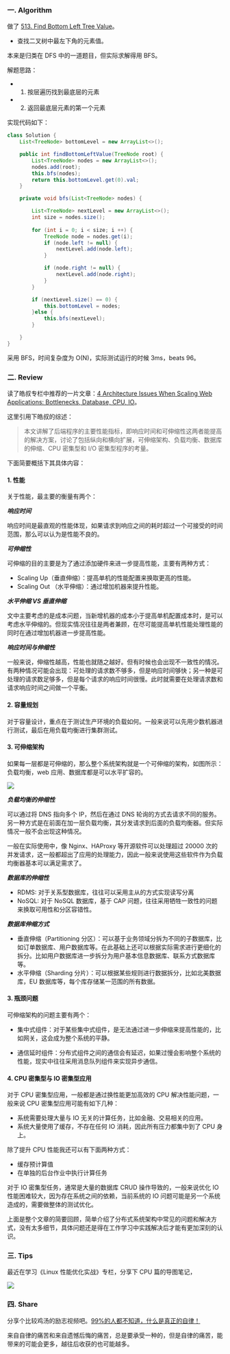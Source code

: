 ### 一. Algorithm

做了 [513. Find Bottom Left Tree Value](https://leetcode.com/problems/find-bottom-left-tree-value/)。

- 查找二叉树中最左下角的元素值。

本来是归类在 DFS 中的一道题目，但实际求解得用 BFS。

解题思路：

- 1. 按层遍历找到最底层的元素
- 2. 返回最底层元素的第一个元素

实现代码如下：

```Java
class Solution {
    List<TreeNode> bottomLevel = new ArrayList<>();

    public int findBottomLeftValue(TreeNode root) {
        List<TreeNode> nodes = new ArrayList<>();
        nodes.add(root);
        this.bfs(nodes);
        return this.bottomLevel.get(0).val;
    }

    private void bfs(List<TreeNode> nodes) {

        List<TreeNode> nextLevel = new ArrayList<>();
        int size = nodes.size();
     
        for (int i = 0; i < size; i ++) {
            TreeNode node = nodes.get(i);
            if (node.left != null) {
                nextLevel.add(node.left);
            }

            if (node.right != null) {
                nextLevel.add(node.right);
            }
        }

        if (nextLevel.size() == 0) {
            this.bottomLevel = nodes;
        }else {
            this.bfs(nextLevel);
        }

    }
}
```

采用 BFS，时间复杂度为 O(N)，实际测试运行的时候 3ms，beats 96。

### 二. Review

读了皓叔专栏中推荐的一片文章：[4 Architecture Issues When Scaling Web Applications: Bottlenecks, Database, CPU, IO](http://highscalability.com/blog/2014/5/12/4-architecture-issues-when-scaling-web-applications-bottlene.html)。

这里引用下皓叔的综述：

> 本文讲解了后端程序的主要性能指标，即响应时间和可伸缩性这两者能提高的解决方案，讨论了包括纵向和横向扩展，可伸缩架构、负载均衡、数据库的伸缩、CPU 密集型和 I/O 密集型程序的考量。

下面简要概括下其具体内容：

#### 1. 性能

关于性能，最主要的衡量有两个：

***响应时间***

响应时间是最直观的性能体现，如果请求到响应之间的耗时超过一个可接受的时间范围，那么可以认为是性能不良的。

***可伸缩性***

可伸缩的目的主要是为了通过添加硬件来进一步提高性能，主要有两种方式：


- Scaling Up（垂直伸缩）：提高单机的性能配置来换取更高的性能。
- Scaling Out （水平伸缩）：通过增加机器来提升性能。

***水平伸缩 VS 垂直伸缩***

文中主要考虑的是成本问题，当新增机器的成本小于提高单机配置成本时，是可以考虑水平伸缩的。但现实情况往往是两者兼顾，在尽可能提高单机性能处理性能的同时在通过增加机器进一步提高性能。

***响应时间与伸缩性***

一般来说，伸缩性越高，性能也就随之越好。但有时候也会出现不一致性的情况。有两种情况可能会出现：可处理的请求数不够多，但是响应时间够快；另一种是可处理的请求数足够多，但是每个请求的响应时间很慢。此时就需要在处理请求数和请求响应时间之间做一个平衡。


#### 2. 容量规划

对于容量设计，重点在于测试生产环境的负载如何。一般来说可以先用少数机器进行测试，最后在用负载均衡进行集群测试。

#### 3. 可伸缩架构

如果每一层都是可伸缩的，那么整个系统架构就是一个可伸缩的架构，如图所示：
负载均衡，web 应用、数据库都是可以水平扩容的。

![](http://venkateshcm.com/img/blog/scaling.png)


***负载均衡的伸缩性***

可以通过将 DNS 指向多个 IP，然后在通过 DNS 轮询的方式去请求不同的服务。另一种方式是在前面在加一层负载均衡，其分发请求到后面的负载均衡器。但实际情况一般不会出现这种情况。

一般在实际使用中，像 Nginx、HAProxy 等开源软件可以处理超过 20000 次的并发请求，这一般都超出了应用的处理能力，因此一般来说使用这些软件作为负载均衡器基本可以满足需求了。

***数据库的伸缩性***

- RDMS: 对于关系型数据库，往往可以采用主从的方式实现读写分离
- NoSQL: 对于 NoSQL 数据库，基于 CAP 问题，往往采用牺牲一致性的问题来换取可用性和分区容错性。

***数据库伸缩方式***

- 垂直伸缩（Partitioning 分区）：可以基于业务领域分拆为不同的子数据库，比如订单数据库、用户数据库等。在此基础上还可以根据实际需求进行更细化的拆分。比如用户数据库进一步拆分为用户基本信息数据库、联系方式数据库等。
- 水平伸缩（Sharding 分片）：可以根据某些规则进行数据拆分，比如北美数据库，EU 数据库等，每个库存储某一范围的所有数据。

#### 3. 瓶颈问题

可伸缩架构的问题主要有两个：

- 集中式组件：对于某些集中式组件，是无法通过进一步伸缩来提高性能的，比如网关，这会成为整个系统的平静。

- 通信延时组件：分布式组件之间的通信会有延迟，如果过慢会影响整个系统的性能，现实中往往采用消息队列组件来实现异步通信。

#### 4. CPU 密集型与 IO 密集型应用

对于 CPU 密集型应用，一般都是通过换性能更加高效的 CPU 解决性能问题，一般来说 CPU 密集型应用可能有如下几种：

- 系统需要处理大量与 IO 无关的计算任务，比如金融、交易相关的应用。
- 系统大量使用了缓存，不存在任何 IO 消耗，因此所有压力都集中到了 CPU 身上。

除了提升 CPU 性能我还可以有下面两种方式：

- 缓存预计算值
- 在单独的后台作业中执行计算任务

对于 IO 密集型任务，通常是大量的数据库 CRUD 操作导致的，一般来说优化 IO 性能困难较大，因为存在系统之间的依赖，当前系统的 IO 问题可能是另一个系统造成的，需要做整体的测试优化。

上面是整个文章的简要回顾，简单介绍了分布式系统架构中常见的问题和解决方式，没有太多细节，具体问题还是得在工作学习中实践解决后才能有更加深刻的认识。


### 三. Tips

最近在学习《Linux 性能优化实战》专栏，分享下 CPU 篇的导图笔记，

![](https://github.com/zouyingjie/arts/blob/master/image/%E3%80%8ALinux%20%E6%80%A7%E8%83%BD%E4%BC%98%E5%8C%96%E5%AE%9E%E6%88%98-%20CPU%20%E7%AF%87%E3%80%8B.png)


### 四. Share

分享个比较鸡汤的励志视频吧。[99%的人都不知道，什么是真正的自律！](https://weibo.com/tv/v/HmTPE92eu?fid=1034:4354578137702723)

来自自律的痛苦和来自遗憾后悔的痛苦，总是要承受一种的，但是自律的痛苦，能带来的可能会更多，越往后收获的也可能越多。